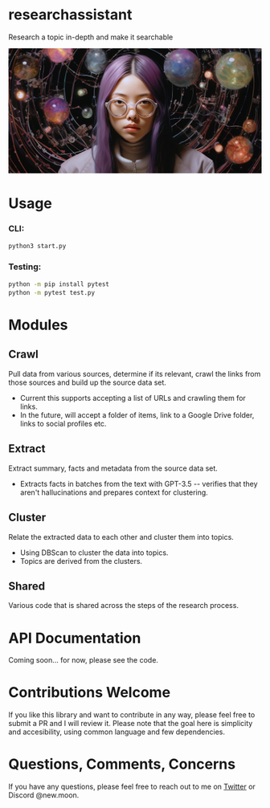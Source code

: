 # researchassistant

Research a topic in-depth and make it searchable

<img src="resources/image.jpg">

# Usage

### CLI:

```sh
python3 start.py
```

### Testing:

```sh
python -m pip install pytest
python -m pytest test.py
```

# Modules

## Crawl

Pull data from various sources, determine if its relevant, crawl the links from those sources and build up the source data set.

- Current this supports accepting a list of URLs and crawling them for links.
- In the future, will accept a folder of items, link to a Google Drive folder, links to social profiles etc.

## Extract

Extract summary, facts and metadata from the source data set.

- Extracts facts in batches from the text with GPT-3.5 -- verifies that they aren't hallucinations and prepares context for clustering.

## Cluster

Relate the extracted data to each other and cluster them into topics.

- Using DBScan to cluster the data into topics.
- Topics are derived from the clusters.

## Shared

Various code that is shared across the steps of the research process.

# API Documentation

Coming soon... for now, please see the code.

# Contributions Welcome

If you like this library and want to contribute in any way, please feel free to submit a PR and I will review it. Please note that the goal here is simplicity and accesibility, using common language and few dependencies.

# Questions, Comments, Concerns

If you have any questions, please feel free to reach out to me on [Twitter](https://twitter.com/spatialweeb) or Discord @new.moon.
